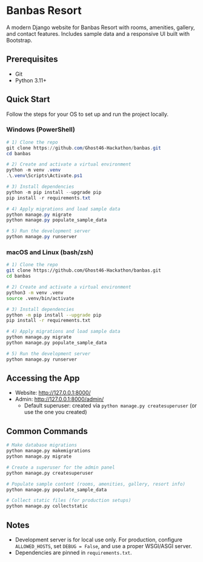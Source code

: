 # Banbas Resort

A modern Django website for Banbas Resort with rooms, amenities, gallery, and contact features. Includes sample data and a responsive UI built with Bootstrap.

## Prerequisites
- Git
- Python 3.11+

## Quick Start

Follow the steps for your OS to set up and run the project locally.

### Windows (PowerShell)
```powershell
# 1) Clone the repo
git clone https://github.com/Ghost46-Hackathon/banbas.git
cd banbas

# 2) Create and activate a virtual environment
python -m venv .venv
.\.venv\Scripts\Activate.ps1

# 3) Install dependencies
python -m pip install --upgrade pip
pip install -r requirements.txt

# 4) Apply migrations and load sample data
python manage.py migrate
python manage.py populate_sample_data

# 5) Run the development server
python manage.py runserver
```

### macOS and Linux (bash/zsh)
```bash
# 1) Clone the repo
git clone https://github.com/Ghost46-Hackathon/banbas.git
cd banbas

# 2) Create and activate a virtual environment
python3 -m venv .venv
source .venv/bin/activate

# 3) Install dependencies
python -m pip install --upgrade pip
pip install -r requirements.txt

# 4) Apply migrations and load sample data
python manage.py migrate
python manage.py populate_sample_data

# 5) Run the development server
python manage.py runserver
```

## Accessing the App
- Website: http://127.0.0.1:8000/
- Admin: http://127.0.0.1:8000/admin/
  - Default superuser: created via `python manage.py createsuperuser` (or use the one you created)

## Common Commands
```bash
# Make database migrations
python manage.py makemigrations
python manage.py migrate

# Create a superuser for the admin panel
python manage.py createsuperuser

# Populate sample content (rooms, amenities, gallery, resort info)
python manage.py populate_sample_data

# Collect static files (for production setups)
python manage.py collectstatic
```

## Notes
- Development server is for local use only. For production, configure `ALLOWED_HOSTS`, set `DEBUG = False`, and use a proper WSGI/ASGI server.
- Dependencies are pinned in `requirements.txt`.
